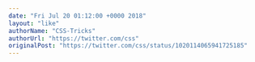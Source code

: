 ```yaml
---
date: "Fri Jul 20 01:12:00 +0000 2018"
layout: "like"
authorName: "CSS-Tricks"
authorUrl: "https://twitter.com/css"
originalPost: "https://twitter.com/css/status/1020114065941725185"
---
```

